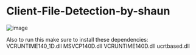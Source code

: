 # Client-File-Detection-by-shaun



 ![image](https://github.com/user-attachments/assets/67d67cee-34aa-44df-b09a-8683bccf2bb0)



Also to run this make sure to install these dependencies: VCRUNTIME140_1D.dll MSVCP140D.dll VCRUNTIME140D.dll ucrtbased.dll
